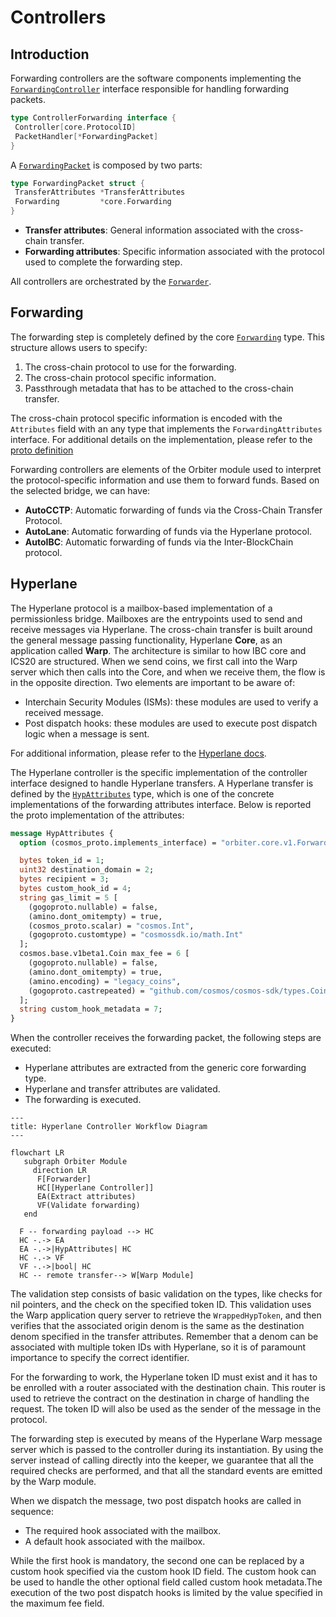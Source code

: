 # Controllers

## Introduction

Forwarding controllers are the software components implementing the
[`ForwardingController`](https://github.com/noble-assets/orbiter/blob/main/types/controller.go#L30-L33)
interface responsible for handling forwarding packets.

```go
type ControllerForwarding interface {
 Controller[core.ProtocolID]
 PacketHandler[*ForwardingPacket]
}
```

A [`ForwardingPacket`](https://github.com/noble-assets/orbiter/blob/main/types/packet.go#L171-L174)
is composed by two parts:

```go
type ForwardingPacket struct {
 TransferAttributes *TransferAttributes
 Forwarding         *core.Forwarding
}
```

- **Transfer attributes**: General information associated with the cross-chain transfer.
- **Forwarding attributes**: Specific information associated with the protocol used to complete the
  forwarding step.

All controllers are orchestrated by the
[`Forwarder`](https://github.com/noble-assets/orbiter/blob/main/keeper/component/forwarder/forwarder.go#L42-L55).

## Forwarding

The forwarding step is completely defined by the core
[`Forwarding`](https://github.com/noble-assets/orbiter/blob/main/types/core/orbiter.pb.go#L79-L91)
type. This structure allows users to specify:

1. The cross-chain protocol to use for the forwarding.
2. The cross-chain protocol specific information.
3. Passthrough metadata that has to be attached to the cross-chain transfer.

The cross-chain protocol specific information is encoded with the `Attributes` field with an any
type that implements the `ForwardingAttributes` interface. For additional details on the
implementation, please refer to the
[proto definition](https://github.com/noble-assets/orbiter/blob/main/proto/noble/orbiter/core/v1/orbiter.proto#L35-L55)

Forwarding controllers are elements of the Orbiter module used to interpret the protocol-specific
information and use them to forward funds. Based on the selected bridge, we can have:

- **AutoCCTP**: Automatic forwarding of funds via the Cross-Chain Transfer Protocol.
- **AutoLane**: Automatic forwarding of funds via the Hyperlane protocol.
- **AutoIBC**: Automatic forwarding of funds via the Inter-BlockChain protocol.

## Hyperlane

The Hyperlane protocol is a mailbox-based implementation of a permissionless bridge. Mailboxes are
the entrypoints used to send and receive messages via Hyperlane. The cross-chain transfer is built
around the general message passing functionality, Hyperlane **Core**, as an application called
**Warp**. The architecture is similar to how IBC core and ICS20 are structured. When we send coins,
we first call into the Warp server which then calls into the Core, and when we receive them, the
flow is in the opposite direction. Two elements are important to be aware of:

- Interchain Security Modules (ISMs): these modules are used to verify a received message.
- Post dispatch hooks: these modules are used to execute post dispatch logic when a message is sent.

For additional information, please refer to the [Hyperlane docs](https://docs.hyperlane.xyz/).

The Hyperlane controller is the specific implementation of the controller interface designed to
handle Hyperlane transfers. A Hyperlane transfer is defined by the
[`HypAttributes`](https://github.com/noble-assets/orbiter/blob/main/proto/noble/orbiter/controller/forwarding/v1/hyperlane.proto#L12-L48)
type, which is one of the concrete implementations of the forwarding attributes interface. Below is
reported the proto implementation of the attributes:

```protobuf
message HypAttributes {
  option (cosmos_proto.implements_interface) = "orbiter.core.v1.ForwardingAttributes";

  bytes token_id = 1;
  uint32 destination_domain = 2;
  bytes recipient = 3;
  bytes custom_hook_id = 4;
  string gas_limit = 5 [
    (gogoproto.nullable) = false,
    (amino.dont_omitempty) = true,
    (cosmos_proto.scalar) = "cosmos.Int",
    (gogoproto.customtype) = "cosmossdk.io/math.Int"
  ];
  cosmos.base.v1beta1.Coin max_fee = 6 [
    (gogoproto.nullable) = false,
    (amino.dont_omitempty) = true,
    (amino.encoding) = "legacy_coins",
    (gogoproto.castrepeated) = "github.com/cosmos/cosmos-sdk/types.Coins"
  ];
  string custom_hook_metadata = 7;
}
```

When the controller receives the forwarding packet, the following steps are executed:

- Hyperlane attributes are extracted from the generic core forwarding type.
- Hyperlane and transfer attributes are validated.
- The forwarding is executed.

```mermaid
---
title: Hyperlane Controller Workflow Diagram
---

flowchart LR
   subgraph Orbiter Module
     direction LR
      F[Forwarder]
      HC[[Hyperlane Controller]]
      EA(Extract attributes)
      VF(Validate forwarding)
   end

  F -- forwarding payload --> HC
  HC -.-> EA
  EA -.->|HypAttributes| HC
  HC -.-> VF
  VF -.->|bool| HC
  HC -- remote transfer--> W[Warp Module]
```

The validation step consists of basic validation on the types, like checks for nil pointers, and the
check on the specified token ID. This validation uses the Warp application query server to retrieve
the `WrappedHypToken`, and then verifies that the associated origin denom is the same as the
destination denom specified in the transfer attributes. Remember that a denom can be associated with
multiple token IDs with Hyperlane, so it is of paramount importance to specify the correct
identifier.

For the forwarding to work, the Hyperlane token ID must exist and it has to be enrolled with a
router associated with the destination chain. This router is used to retrieve the contract on the
destination in charge of handling the request. The token ID will also be used as the sender of the
message in the protocol.

The forwarding step is executed by means of the Hyperlane Warp message server which is passed to the
controller during its instantiation. By using the server instead of calling directly into the
keeper, we guarantee that all the required checks are performed, and that all the standard events
are emitted by the Warp module.

When we dispatch the message, two post dispatch hooks are called in sequence:

- The required hook associated with the mailbox.
- A default hook associated with the mailbox.

While the first hook is mandatory, the second one can be replaced by a custom hook specified via the
custom hook ID field. The custom hook can be used to handle the other optional field called custom
hook metadata.The execution of the two post dispatch hooks is limited by the value specified in the
maximum fee field.
